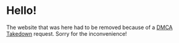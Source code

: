# Hello!

The website that was here had to be removed because of a [DMCA Takedown](https://www.cloudstream.cf/docs/sky-dmca.md) request. Sorry for the inconvenience!
